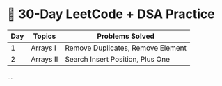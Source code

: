 # 🧠 30-Day LeetCode + DSA Practice

| Day | Topics | Problems Solved |
|-----|--------|-----------------|
| 1   | Arrays I | Remove Duplicates, Remove Element |
| 2   | Arrays II | Search Insert Position, Plus One |
...
